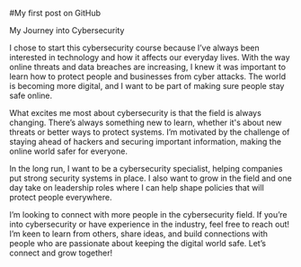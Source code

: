 
#My first post on GitHub


My Journey into Cybersecurity 

I chose to start this cybersecurity course because I’ve always been interested in technology and how it affects our everyday lives. With the way online threats and data breaches are increasing, I knew it was important to learn how to protect people and businesses from cyber attacks. The world is becoming more digital, and I want to be part of making sure people stay safe online.

What excites me most about cybersecurity is that the field is always changing. There’s always something new to learn, whether it's about new threats or better ways to protect systems. I’m motivated by the challenge of staying ahead of hackers and securing important information, making the online world safer for everyone.

In the long run, I want to be a cybersecurity specialist, helping companies put strong security systems in place. I also want to grow in the field and one day take on leadership roles where I can help shape policies that will protect people everywhere.


I’m looking to connect with more people in the cybersecurity field. If you’re into cybersecurity or have experience in the industry, feel free to reach out! I’m keen to learn from others, share ideas, and build connections with people who are passionate about keeping the digital world safe. Let’s connect and grow together!